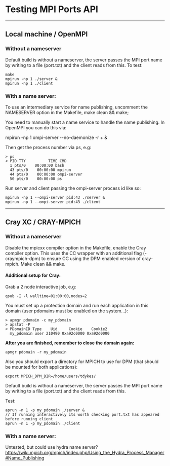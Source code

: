 # Testing MPI Ports API
-------
## Local machine / OpenMPI
### Without a nameserver

Default build is without a nameserver, the server passes the MPI port name by writing to a file (port.txt) and the client reads from this. To test:

    make 
    mpirun -np 1 ./server &
    mpirun -np 1 ./client

### With a name server: 

To use an intermediary service for name publishing, uncomment the NAMESERVER option in the Makefile, make clean && make;

You need to manually start a name service to handle the name publishing. In OpenMPI you can do this via:

mpirun -np 1  ompi-server --no-daemonize -r + &

Then get the process number via ps, e.g: 

    > ps
    < PID TTY          TIME CMD
      1 pts/0    00:00:00 bash
      43 pts/0    00:00:00 mpirun
      44 pts/0    00:00:00 ompi-server
      50 pts/0    00:00:00 ps 

Run server and client passing the ompi-server process id like so:

    mpirun -np 1 --ompi-server pid:43 ./server &
    mpirun -np 1 --ompi-server pid:43 ./client

------
## Cray XC / CRAY-MPICH
### Without a nameserver

Disable the mpicxx compiler option in the Makefile, enable the Cray compiler option. This uses the CC wrapper with an additional flag (-craympich-dpm) to ensure CC using the DPM enabled version of cray-mpich. Make clean && make.

#### Additional setup for Cray:

Grab a 2 node interactive job, e.g:

    qsub -I -l walltime=01:00:00,nodes=2

You must set up a protection domain and run each application in this domain (user pdomains must be enabled on the system...):

    > apmgr pdomain -c my_pdomain
    > apstat -P
    < PDomainID Type    Uid     Cookie    Cookie2
      my_pdomain user 210490 0xa92c0000 0xa92d0000

**After you are finished, remember to close the domain again:**

    apmgr pdomain -r my_pdomain 

Also you should export a directory for MPICH to use for DPM (that should be mounted for both applications):

    export MPICH_DPM_DIR=/home/users/tdykes/

Default build is without a nameserver, the server passes the MPI port name by writing to a file (port.txt) and the client reads from this. 

Test:

    aprun -n 1 -p my_pdomain ./server &
    // If running interactively its worth checking port.txt has appeared before running client
    aprun -n 1 -p my_pdomain ./client

### With a name server: 

Untested, but could use hydra name server? https://wiki.mpich.org/mpich/index.php/Using_the_Hydra_Process_Manager#Name_Publishing
